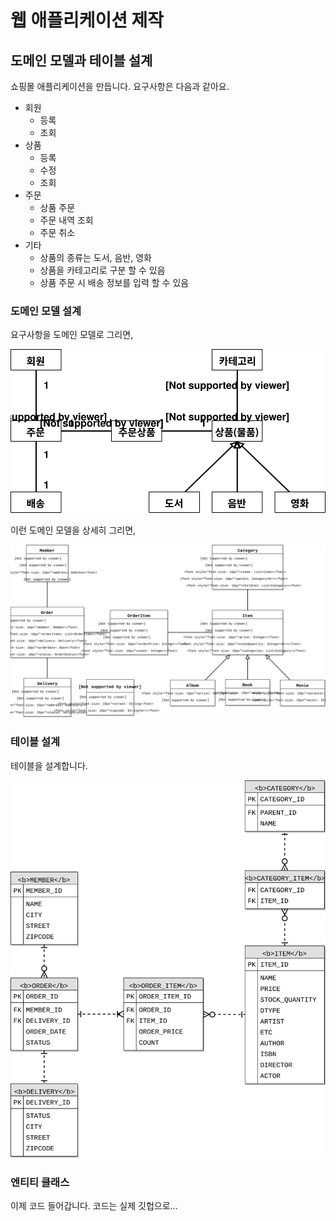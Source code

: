 # 웹 애플리케이션 제작
## 도메인 모델과 테이블 설계
쇼핑몰 애플리케이션을 만듭니다. 요구사항은 다음과 같아요.
- 회원 
  - 등록
  - 조회
- 상품
  - 등록
  - 수정
  - 조회
- 주문
  - 상품 주문
  - 주문 내역 조회
  - 주문 취소
- 기타
  - 상품의 종류는 도서, 음반, 영화
  - 상품을 카테고리로 구분 할 수 있음
  - 상품 주문 시 배송 정보를 입력 할 수 있음


### 도메인 모델 설계

요구사항을 도메인 모델로 그리면,

![](./11_001.svg)

이런 도메인 모델을 상세히 그리면,

![](./11_002.svg)

### 테이블 설계
테이블을 설계합니다.

![](./11_003.svg)

### 엔티티 클래스
이제 코드 들어갑니다.
코드는 실제 깃헙으로...